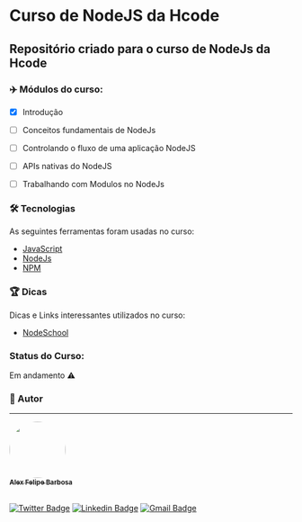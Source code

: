 # Curso de NodeJS da Hcode

## Repositório criado para o curso de NodeJs da Hcode

<p align="center"></p>

### :airplane: Módulos do curso:
- [x] Introdução
- [ ] Conceitos fundamentais de NodeJs
- [ ] Controlando o fluxo de uma aplicação NodeJS
- [ ] APIs nativas do NodeJS
- [ ] Trabalhando com Modulos no NodeJs


### 🛠 Tecnologias

As seguintes ferramentas foram usadas no curso:

- [JavaScript](https://www.javascript.com/)
- [NodeJs](https://nodejs.org/en/)
- [NPM](https://www.npmjs.com/)

### :trophy: Dicas

Dicas e Links interessantes utilizados no curso:

- [NodeSchool](https://nodeschool.io/pt-br/)

### Status do Curso: 
Em andamento :warning:



### :man: Autor

---

<a href="http://www.alexbarbosa.info/">
 <img style="border-radius: 50%;" src="https://avatars3.githubusercontent.com/u/12144620?s=460&u=b9785347e44440d8a08fbbaf61a72288c05671e0&v=4" width="100px;" alt=""/>
 <br />
 <sub><b>Alex Felipe Barbosa</b></sub></a> <a href="http://www.alexbarbosa.info/" title="Blog"></a>
  
<br>[![Twitter Badge](https://img.shields.io/badge/-@alexf_barbosa-1ca0f1?style=flat-square&labelColor=1ca0f1&logo=twitter&logoColor=white&link=https://twitter.com/alexf_barbosa)](https://twitter.com/alexf_barbosa) [![Linkedin Badge](https://img.shields.io/badge/-AlexFelipeBarbosa-blue?style=flat-square&logo=Linkedin&logoColor=white&link=https://www.linkedin.com/in/alexfelipebarbosa/)](https://www.linkedin.com/in/alexfelipebarbosa/) 
[![Gmail Badge](https://img.shields.io/badge/-alex@alexbarbosa.info-c14438?style=flat-square&logo=Gmail&logoColor=white&link=mailto:alex@alexbarbosa.info)](mailto:alex@alexbarbosa.info)
